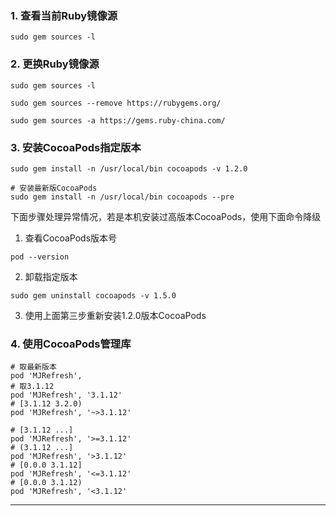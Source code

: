 ### 1. 查看当前Ruby镜像源

`sudo gem sources -l`

### 2. 更换Ruby镜像源

`sudo gem sources -l`

`sudo gem sources --remove https://rubygems.org/`

`sudo gem sources -a https://gems.ruby-china.com/`

### 3. 安装CocoaPods指定版本

`sudo gem install -n /usr/local/bin cocoapods -v 1.2.0`

```
# 安装最新版CocoaPods
sudo gem install -n /usr/local/bin cocoapods --pre
```

下面步骤处理异常情况，若是本机安装过高版本CocoaPods，使用下面命令降级

1. 查看CocoaPods版本号

`pod --version`

2. 卸载指定版本

`sudo gem uninstall cocoapods -v 1.5.0`

3. 使用上面第三步重新安装1.2.0版本CocoaPods

### 4. 使用CocoaPods管理库

```
# 取最新版本
pod 'MJRefresh',
# 取3.1.12
pod 'MJRefresh', '3.1.12'
# [3.1.12 3.2.0)
pod 'MJRefresh', '~>3.1.12'

# [3.1.12 ...]
pod 'MJRefresh', '>=3.1.12'
# (3.1.12 ...]
pod 'MJRefresh', '>3.1.12'
# [0.0.0 3.1.12]
pod 'MJRefresh', '<=3.1.12'
# [0.0.0 3.1.12)
pod 'MJRefresh', '<3.1.12'
```

---

